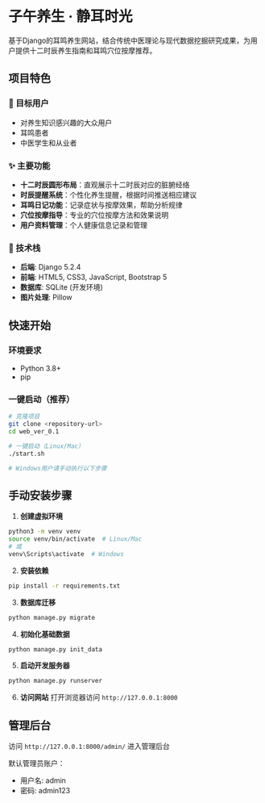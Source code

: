 # 子午养生 · 静耳时光

基于Django的耳鸣养生网站，结合传统中医理论与现代数据挖掘研究成果，为用户提供十二时辰养生指南和耳鸣穴位按摩推荐。

## 项目特色

### 🎯 目标用户
- 对养生知识感兴趣的大众用户
- 耳鸣患者
- 中医学生和从业者

### ✨ 主要功能
- **十二时辰圆形布局**：直观展示十二时辰对应的脏腑经络
- **时辰提醒系统**：个性化养生提醒，根据时间推送相应建议
- **耳鸣日记功能**：记录症状与按摩效果，帮助分析规律
- **穴位按摩指导**：专业的穴位按摩方法和效果说明
- **用户资料管理**：个人健康信息记录和管理

### 🔧 技术栈
- **后端**: Django 5.2.4
- **前端**: HTML5, CSS3, JavaScript, Bootstrap 5
- **数据库**: SQLite (开发环境)
- **图片处理**: Pillow

## 快速开始

### 环境要求
- Python 3.8+
- pip

### 一键启动（推荐）

```bash
# 克隆项目
git clone <repository-url>
cd web_ver_0.1

# 一键启动（Linux/Mac）
./start.sh

# Windows用户请手动执行以下步骤
```

## 手动安装步骤

1. **创建虚拟环境**
```bash
python3 -m venv venv
source venv/bin/activate  # Linux/Mac
# 或
venv\Scripts\activate  # Windows
```

2. **安装依赖**
```bash
pip install -r requirements.txt
```

3. **数据库迁移**
```bash
python manage.py migrate
```

4. **初始化基础数据**
```bash
python manage.py init_data
```

5. **启动开发服务器**
```bash
python manage.py runserver
```

6. **访问网站**
打开浏览器访问 `http://127.0.0.1:8000`



## 管理后台
访问 `http://127.0.0.1:8000/admin/` 进入管理后台

默认管理员账户：
- 用户名: admin
- 密码: admin123